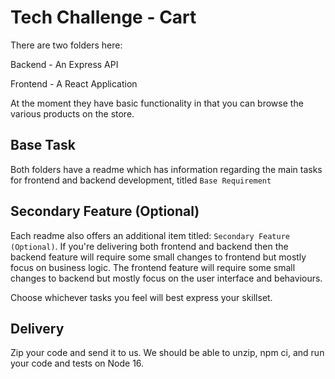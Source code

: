 # Tech Challenge - Cart

There are two folders here:

Backend - An Express API

Frontend - A React Application

At the moment they have basic functionality in that you can browse the various products on the store.

## Base Task
Both folders have a readme which has information regarding the main tasks for frontend and backend development, titled `Base Requirement`

## Secondary Feature (Optional)
Each readme also offers an additional item titled: `Secondary Feature (Optional)`. If you're delivering both frontend and backend then the backend feature will require some small changes to frontend but mostly focus on business logic. The frontend feature will require some small changes to backend but mostly focus on the user interface and behaviours. 

Choose whichever tasks you feel will best express your skillset.

## Delivery 
Zip your code and send it to us. We should be able to unzip, npm ci, and run your code and tests on Node 16.
